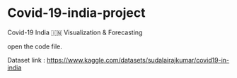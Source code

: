 # Covid-19-india-project
Covid-19 India 🇮🇳 Visualization &amp; Forecasting 

open the code file.

Dataset link : https://www.kaggle.com/datasets/sudalairajkumar/covid19-in-india
